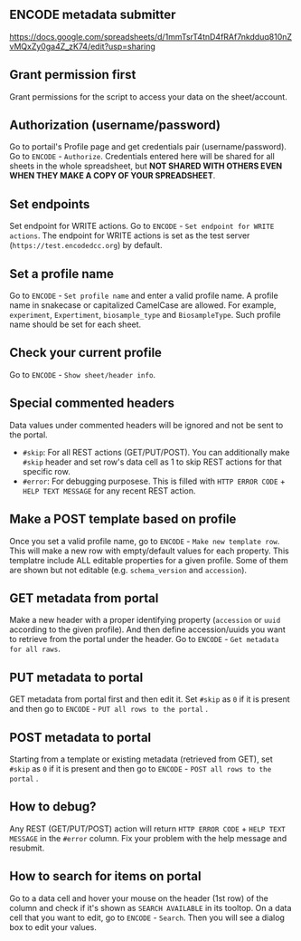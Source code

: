 ## ENCODE metadata submitter

https://docs.google.com/spreadsheets/d/1mmTsrT4tnD4fRAf7nkdduq810nZvMQxZy0ga4Z_zK74/edit?usp=sharing


## Grant permission first

Grant permissions for the script to access your data on the sheet/account.


## Authorization (username/password)

Go to portail's Profile page and get credentials pair (username/password).
Go to `ENCODE` - `Authorize`. Credentials entered here will be shared for all sheets in the whole spreadsheet, but **NOT SHARED WITH OTHERS EVEN WHEN THEY MAKE A COPY OF YOUR SPREADSHEET**.


## Set endpoints

Set endpoint for WRITE actions. Go to `ENCODE` - `Set endpoint for WRITE actions`. The endpoint for WRITE actions is set as the test server (`https://test.encodedcc.org`) by default.


## Set a profile name

Go to `ENCODE` - `Set profile name` and enter a valid profile name. A profile name in snakecase or capitalized CamelCase are allowed. For example, `experiment`, `Expertiment`, `biosample_type` and `BiosampleType`. Such profile name should be set for each sheet.




## Check your current profile

Go to `ENCODE` - `Show sheet/header info`.


## Special commented headers

Data values under commented headers will be ignored and not be sent to the portal.

- `#skip`: For all REST actions (GET/PUT/POST). You can additionally make `#skip` header and set row's data cell as 1 to skip REST actions for that specific row.
- `#error`: For debugging purposese. This is filled with `HTTP ERROR CODE` + `HELP TEXT MESSAGE` for any recent REST action.


## Make a POST template based on profile

Once you set a valid profile name, go to `ENCODE` - `Make new template row`. This will make a new row with empty/default values for each property. This templatre include ALL editable properties for a given profile. Some of them are shown but not editable (e.g. `schema_version` and `accession`).


## GET metadata from portal

Make a new header with a proper identifying property (`accession` or `uuid` according to the given profile). And then define accession/uuids you want to retrieve from the portal under the header. Go to `ENCODE` - `Get metadata for all raws`. 


## PUT metadata to portal

GET metadata from portal first and then edit it. Set `#skip` as `0` if it is present and then go to `ENCODE` - `PUT all rows to the portal` .


## POST metadata to portal

Starting from a template or existing metadata (retrieved from GET), set `#skip` as `0` if it is present and then go to `ENCODE` - `POST all rows to the portal` .


## How to debug?

Any REST (GET/PUT/POST) action will return `HTTP ERROR CODE` + `HELP TEXT MESSAGE` in the `#error` column. Fix your problem with the help message and resubmit.


## How to search for items on portal

Go to a data cell and hover your mouse on the header (1st row) of the column and check if it's shown as `SEARCH AVAILABLE` in its tooltop. On a data cell that you want to edit, go to `ENCODE` - `Search`. Then you will see a dialog box to edit your values.
